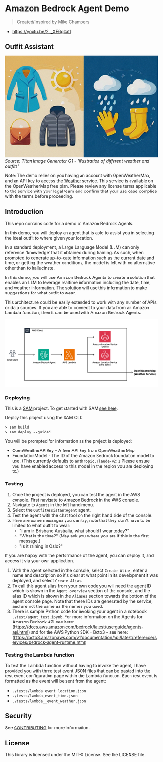 # Amazon Bedrock Agent Demo

> Created/Inspired by Mike Chambers

- https://youtu.be/2L_XE6g3atI

## Outfit Assistant

![What should I wear today?](./images/illustration-of-different-weather-and-outfits.png)
_Source: Titan Image Generator G1 - 'illustration of different weather and outfits'_

Note: The demo relies on you having an account with OpenWeatherMap, and an API key to access the [Weather](https://openweathermap.org/current) service. This service is available on the OpenWeatherMap free plan. Please review any license terms applicable to the service with your legal team and confirm that your use case complies with the terms before proceeding.

## Introduction

This repo contains code for a demo of Amazon Bedrock Agents.

In this demo, you will deploy an agent that is able to assist you in selecting the ideal outfit to where given your location.

In a standard deployment, a Large Language Model (LLM) can only reference 'knowledge' that it obtained during training. As such, when prompted to generate up-to-date information such as the current date and time, or getting the weather conditions, the model is left with no alternative other than to hallucinate.

In this demo, you will use Amazon Bedrock Agents to create a solution that enables an LLM to leverage realtime information including the date, time, and weather information. The solution will use this information to make suggestions for what outfit to wear.

This architecture could be easily extended to work with any number of APIs or data sources. If you are able to connect to your data from an Amazon Lambda function, then it can be used with Amazon Bedrock Agents.

![Outfit Assistant](./images/outfit-assistant-diag-1.png)

### Deploying

This is a [SAM](https://aws.amazon.com/serverless/sam/) project. To get started with SAM [see here](https://docs.aws.amazon.com/serverless-application-model/latest/developerguide/serverless-getting-started.html).

Deploy this project using the SAM CLI:

```
> sam build
> sam deploy --guided
```

You will be prompted for information as the project is deployed:

- OpenWeatherAPIKey - A free API key from OpenWeatherMap
- FoundationModel - The ID of the Amazon Bedrock foundation model to use. (This currently defaults to `anthropic.claude-v2:1` Please ensure you have enabled access to this model in the region you are deploying to.)

### Testing

1. Once the project is deployed, you can test the agent in the AWS console. First navigate to Amazon Bedrock in the AWS console.
1. Navigate to `Agents` in the left hand menu.
1. Select the `OutfitAssistantAgent` agent.
1. Test the agent with the chat tool on the right hand side of the console.
1. Here are some messages you can try, note that they don't have to be limited to what outfit to wear:
   - "I am in Brisbane Australia, what should I wear today?"
   - "What is the time?" (May ask you where you are if this is the first message.)
   - "Is it raining in Oslo?"

If you are happy with the performance of the agent, you can deploy it, and access it via your own application.

1. With the agent selected in the console, select `Create Alias`, enter a name and description so it's clear at what point in its development it was deployed, and select `Create Alias`.
1. To call this agent alias from your own code you will need the agent ID which is shown in the `Agent overview` section of the console, and the alias ID which is shown in the `Aliases` section towards the bottom of the agent console page. Note that these IDs are generated by the service, and are not the same as the names you used.
1. There is sample Python code for invoking your agent in a notebook `./test/agent_test.ipynb`. For more information on the Agents for Amazon Bedrock API see here: (https://docs.aws.amazon.com/bedrock/latest/userguide/agents-api.html) and for the AWS Python SDK - Boto3 - see here: (https://boto3.amazonaws.com/v1/documentation/api/latest/reference/services/bedrock-agent-runtime.html)

### Testing the Lambda function

To test the Lambda function without having to invoke the agent, I have provided you with three test event JSON files that can be pasted into the test event configuration page within the Lambda function. Each test event is formatted as the event will be sent from the agent:

- `./tests/lambda_event_location.json`
- `./tests/lambda_event_time.json`
- `./tests/lambda__event_weather.json`

## Security

See [CONTRIBUTING](CONTRIBUTING.md#security-issue-notifications) for more information.

## License

This library is licensed under the MIT-0 License. See the LICENSE file.

